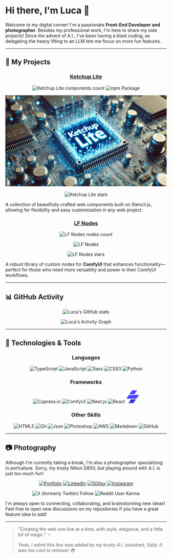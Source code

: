 <!-- markdownlint-disable MD033 -->
# Hi there, I'm Luca 👋

Welcome to my digital corner! I'm a passionate **Front-End Developer and photographer**. Besides my professional work, I'm here to share my side projects! Since the advent of A.I., I've been having a blast coding, as delegating the heavy lifting to an LLM lets me focus on more fun features.

---

## 🌟 My Projects

<div align="center">

### [Ketchup Lite](https://github.com/lucafoscili/ketchup-lite)

![Ketchup Lite components count](https://img.shields.io/badge/dynamic/json?logo=stencil&logoColor=black&labelColor=white&color=black&label=Components&query=components&url=https://raw.githubusercontent.com/lucafoscili/ketchup-lite/main/count.json "Ketchup Lite components count") ![npm Package](https://img.shields.io/npm/v/ketchup-lite.svg?logo=npm&logoColor=black&labelColor=white&color=black "npm Package")

![Ketchup Lite Logo](https://github.com/lucafoscili/ketchup-lite/blob/375581f13119ec393256ac4162212936ecf29d3d/docs/images/Logo.png 'Ketchup Lite logo')

![Ketchup Lite stars](https://img.shields.io/github/stars/lucafoscili/ketchup-lite?logoColor=black 'Ketchup Lite stars')

</div>

A collection of beautifully crafted web components built on Stencil.js, allowing for flexibility and easy customization in any web project.

<div align="center">

### [LF Nodes](https://github.com/lucafoscili/comfyui-lf)

![LF Nodes nodes count](https://img.shields.io/badge/dynamic/json?logo=python&logoColor=black&labelColor=white&color=black&label=Nodes&query=nodes&url=https://raw.githubusercontent.com/lucafoscili/comfyui-lf/master/count.json "LF Nodes nodes count")

![LF Nodes](https://github.com/lucafoscili/comfyui-lf/blob/780ac30dd51350ba4ec7d5e0a5af39edd350b61d/docs/images/LFNodes.png "LF Nodes logo")

![LF Nodes stars](https://img.shields.io/github/stars/lucafoscili/comfyui-lf?logoColor=black 'LF Nodes stars')

</div>

A robust library of custom nodes for **ComfyUI** that enhances functionality—perfect for those who need more versatility and power in their ComfyUI workflows.

---

## 📊 GitHub Activity

<!-- GitHub Stats -->
<p align="center">
  <img src="https://github-readme-stats.vercel.app/api?username=lucafoscili&show_icons=true&theme=radical&include_all_commits=true&count_private=true&hide_border=true&hide_title=true" alt="Luca's GitHub stats" />
</p>

<!-- Activity Graph -->
<p align="center">
  <img src="https://github-readme-activity-graph.vercel.app/graph?username=lucafoscili&theme=react-dark&hide_border=true" alt="Luca's Activity Graph" />
</p>

---

## 🔧 Technologies & Tools

<div align="center">

### **Languages**

  <img src="https://cdn.jsdelivr.net/gh/devicons/devicon/icons/typescript/typescript-original.svg" alt="TypeScript" width="40" height="40"/>
  <img src="https://cdn.jsdelivr.net/gh/devicons/devicon/icons/javascript/javascript-original.svg" alt="JavaScript" width="40" height="40"/>
  <img src="https://cdn.jsdelivr.net/gh/devicons/devicon/icons/sass/sass-original.svg" alt="Sass" width="40" height="40"/>
  <img src="https://cdn.jsdelivr.net/gh/devicons/devicon/icons/css3/css3-original.svg" alt="CSS3" width="40" height="40"/>
  <img src="https://cdn.jsdelivr.net/gh/devicons/devicon/icons/python/python-original.svg" alt="Python" width="40" height="40"/>

</div>

<div align="center">

### **Frameworks**

  <img src="https://cdn.jsdelivr.net/gh/devicons/devicon@latest/icons/cypressio/cypressio-original.svg" alt="Cypress.io" width="40" height="40" />
  <img src="https://framerusercontent.com/images/7Nhoxwn9eWYrqKjEewfXutR90U.png" alt="ComfyUI" width="40" height="40" />
  <img src="https://cdn.jsdelivr.net/gh/devicons/devicon/icons/nextjs/nextjs-original.svg" alt="Next.js" width="40" height="40"/>
  <img src="https://cdn.jsdelivr.net/gh/devicons/devicon/icons/react/react-original.svg" alt="React" width="40" height="40"/>
  <img src="https://github.com/ionic-team/stencil/raw/main/stencil-logo.png" alt="Stencil.js" width="40" height="40"/>

</div>

<div align="center">

### **Other Skills**

  <img src="https://cdn.jsdelivr.net/gh/devicons/devicon/icons/html5/html5-original.svg" alt="HTML5" width="40" height="40"/>
  <img src="https://cdn.jsdelivr.net/gh/devicons/devicon/icons/git/git-original.svg" alt="Git" width="40" height="40"/>
  <img src="https://cdn.jsdelivr.net/gh/devicons/devicon/icons/json/json-original.svg" alt="Json" width="40" height="40"/>
  <img src="https://cdn.jsdelivr.net/gh/devicons/devicon/icons/photoshop/photoshop-original.svg" alt="Photoshop" width="40" height="40"/>
  <img src="https://cdn.jsdelivr.net/gh/devicons/devicon/icons/amazonwebservices/amazonwebservices-original-wordmark.svg" alt="AWS" width="40" height="40"/>
  <img src="https://cdn.jsdelivr.net/gh/devicons/devicon/icons/markdown/markdown-original.svg" alt="Markdown" width="40" height="40"/>
  <img src="https://cdn.jsdelivr.net/gh/devicons/devicon/icons/github/github-original.svg" alt="GitHub" width="40" height="40"/>

</div>

---

## 📷 Photography

Although I'm currently taking a break, I'm also a photographer specializing in portraiture. Sorry, my trusty Nikon D850, but playing around with A.I. is just too much fun!

<div align="center">

[![Portfolio](https://img.shields.io/badge/Portfolio-white.svg?logo=nikon&logoColor=black)](https://www.lucafoscili.com)
[![LinkedIn](https://img.shields.io/badge/LinkedIn-white.svg?logo=linkedin&logoColor=black)](https://linkedin.com/in/lucafoscili)
[![500px](https://img.shields.io/badge/500px-white.svg?logo=500px&logoColor=black)](https://500px.com/p/lucafoscili)
[![Instagram](https://img.shields.io/badge/Instagram-white.svg?logo=instagram&logoColor=black)](https://instagram.com/lucafoscili)

![X (formerly Twitter) Follow](https://img.shields.io/twitter/follow/_lf_photography?style=social)
![Reddit User Karma](https://img.shields.io/reddit/user-karma/combined/lucafoscili)

</div>

I'm always open to connecting, collaborating, and brainstorming new ideas! Feel free to open new discussions on my repositories if you have a great feature idea to add!

---

> "Creating the web one line at a time, with style, elegance, and a little bit of magic." ✨
>
> *Yeah, I admit this line was added by my trusty A.I. assistant, Sally. It was too cool to remove! 😎*
